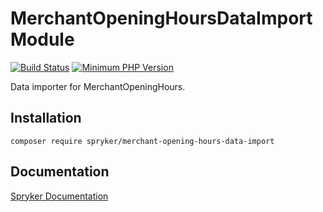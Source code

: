 # MerchantOpeningHoursDataImport Module
[![Build Status](https://travis-ci.org/spryker/merchant-opening-hours-data-import.svg)](https://travis-ci.org/spryker/merchant-opening-hours-data-import)
[![Minimum PHP Version](https://img.shields.io/badge/php-%3E%3D%207.3-8892BF.svg)](https://php.net/)

Data importer for MerchantOpeningHours.

## Installation

```
composer require spryker/merchant-opening-hours-data-import
```

## Documentation

[Spryker Documentation](https://academy.spryker.com/developing_with_spryker/module_guide/modules.html)
